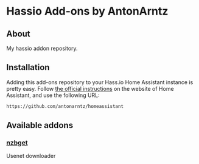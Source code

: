 # Hassio Add-ons by AntonArntz 

## About
My hassio addon repository.

## Installation

Adding this add-ons repository to your Hass.io Home Assistant instance is
pretty easy. Follow [the official instructions][third-party-addons] on the
website of Home Assistant, and use the following URL:

```txt
https://github.com/antonarntz/homeassistant
```

## Available addons

[//]: # (ADDONLIST_START)

### [nzbget](nzbget/)
Usenet downloader

[//]: # (ADDONLIST_END)

[third-party-addons]: https://home-assistant.io/hassio/installing_third_party_addons/
